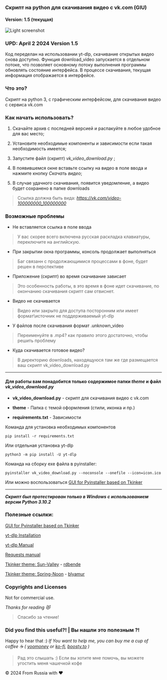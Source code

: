 ### Скрипт на python для скачивания видео с vk.com (GIU)
#### Version: 1.5 (текущая)

![Light screenshot](https://raw.githubusercontent.com/blyamur/VK-Video-Download/main/app_screen.jpg)


### UPD: April 2 2024 Version 1.5
Код переделан на использовании yt-dlp, скачивание открытых видео снова доступно. 
Функция download_video запускается в отдельном потоке, что позволяет основному потоку выполнения программы обновлять состояние интерфейса. В процессе скачивания, текущая информация отображается в интерфейсе.

### Что это?

Скрипт на python 3, с графическим интерфейсом, для скачивания видео с сервиса vk.com 


### Как начать использовать?

1. Скачайте архив с последней версией и распакуйте в любое удобное для вас место; 

2. Установите необходимые компоненты и зависимости если такая необходимость имеется;

3. Запустите файл (скрипт) *vk_video_download.py* ;

4. В появившемся окне вставьте ссылку на видео в поле ввода и нажмите кнопку *Скачать видео*;

5. В случае удачного скачивания, появится уведомление, а видео будет сохранено в папке downloads

> Ссылка должна быть вида: *https://vk.com/video-100000000_100000000* 



### Возможные проблемы

- Не вставляется ссылка в поле ввода
> У вас скорее всего включена русская раскладка клавиатуры, переключите на английскую.

- При закрытии окна программы, консоль продолжает выполняться
> Баг связанн с продолжающимися процессами в фоне, будет решен в перспективе

- Приложение (скрипт) во время скачивание зависает
> Это особенность работы, в это время в фоне идет скачивание, по окончанию скачивания скрипт сам отвиснет.

- Видео не скачивается
> Видео или закрыто для доступа посторонним или имеет формат\источник не поддерживаемый yt-dlp

- У файлов после скачивания  формат .unknown_video
> Переименуйте в .mp4? как правило этого достаточно, чтобы решить проблему

- Куда скачивается готовое видео?
> В директорию downloads, находящуюся  там же где размещается ваш скрипт vk_video_download.py

---
#### Для работы вам понадобится только содержимое папки *theme* и файл *vk_video_download.py*

*  **vk_video_download.py** - скрипт для скачивания видео с vk.com 

*  **theme** - Папка с темой оформления (стили, иконка и пр.)

*  **requirements.txt** - Зависимости


Команда для установка необходимых компонентов

    pip install -r requirements.txt
    
Или отдельная установка yt-dlp

    python3 -m pip install -U yt-dlp
    
Команда на сборку exe файла в pyinstaller: 

    pyinstaller vk_video_download.py --noconsole --onefile --icon=icon.ico

Или можно воспользоваться [GUI for Pyinstaller based on Tkinker](https://github.com/blyamur/GUI-Pyinstaller-Pichuga)
    
---
***Скрипт был протестирован только в Windows с использованием версии Python 3.10.2***


### Полезные ссылки:

[GUI for Pyinstaller based on Tkinker](https://github.com/blyamur/GUI-Pyinstaller-Pichuga)

[yt-dlp Installation](https://github.com/yt-dlp/yt-dlp/wiki/Installation)

[yt-dlp Manual](https://github.com/yt-dlp/yt-dlp)

[Requests manual](https://github.com/psf/requests)

[Tkinker theme: Sun-Valley](https://github.com/rdbende/Sun-Valley-ttk-theme) - [rdbende](https://github.com/rdbende/)

[Tkinker theme: Spring-Noon](https://github.com/blyamur/Spring-Noon-ttk-theme) - [blyamur](https://github.com/blyamur/)

### Copyrights and Licenses
Not for commercial use.


*Thanks for reading :heart_eyes_cat:*
> Спасибо за чтение!


### Did you find this useful?! | Вы нашли это  полезным ?!

Happy to hear that :) *If You want to help me, you can buy me a cup of coffee :coffee: ( [yoomoney](https://yoomoney.ru/to/41001158104834) or [ko-fi](https://ko-fi.com/monseg), [boosty.to](https://boosty.to/monseg) )* 

> Рад это слышать :) Если вы хотите мне помочь, вы можете угостить меня чашечкой кофе 
  
© 2024 From Russia with ❤ 
